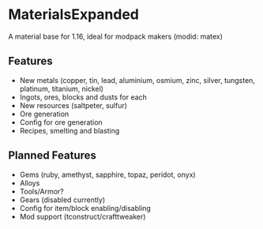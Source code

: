 # MaterialsExpanded
A material base for 1.16, ideal for modpack makers (modid: matex)

## Features
- New metals (copper, tin, lead, aluminium, osmium, zinc, silver, tungsten, platinum, titanium, nickel)
- Ingots, ores, blocks and dusts for each
- New resources (saltpeter, sulfur)
- Ore generation
- Config for ore generation
- Recipes, smelting and blasting

## Planned Features
- Gems (ruby, amethyst, sapphire, topaz, peridot, onyx)
- Alloys
- Tools/Armor?
- Gears (disabled currently)
- Config for item/block enabling/disabling
- Mod support (tconstruct/crafttweaker)
